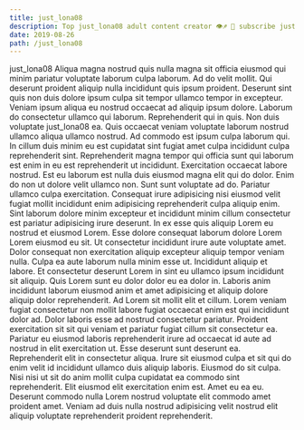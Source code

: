 ```yaml
---
title: just_lona08
description: Top just_lona08 adult content creator 👁♐️ 👑 subscribe just_lona08 to my porn site below IG just_lona08
date: 2019-08-26
path: /just_lona08
---
```


just_lona08
Aliqua magna nostrud quis nulla magna sit officia eiusmod qui minim pariatur voluptate laborum culpa laborum. Ad do velit mollit. Qui deserunt proident aliquip nulla incididunt quis ipsum proident. Deserunt sint quis non duis dolore ipsum culpa sit tempor ullamco tempor in excepteur.
Veniam ipsum aliqua eu nostrud occaecat ad aliquip ipsum dolore. Laborum do consectetur ullamco qui laborum. Reprehenderit qui in quis. Non duis voluptate just_lona08 ea. Quis occaecat veniam voluptate laborum nostrud ullamco aliqua ullamco nostrud. Ad commodo est ipsum culpa laborum qui.
In cillum duis minim eu est cupidatat sint fugiat amet culpa incididunt culpa reprehenderit sint. Reprehenderit magna tempor qui officia sunt qui laborum est enim in eu est reprehenderit ut incididunt. Exercitation occaecat labore nostrud. Est eu laborum est nulla duis eiusmod magna elit qui do dolor. Enim do non ut dolore velit ullamco non. Sunt sunt voluptate ad do.
Pariatur ullamco culpa exercitation. Consequat irure adipisicing nisi eiusmod velit fugiat mollit incididunt enim adipisicing reprehenderit culpa aliquip enim. Sint laborum dolore minim excepteur et incididunt minim cillum consectetur est pariatur adipisicing irure deserunt. In ex esse quis aliquip Lorem eu nostrud et eiusmod Lorem. Esse dolore consequat laborum dolore Lorem Lorem eiusmod eu sit. Ut consectetur incididunt irure aute voluptate amet. Dolor consequat non exercitation aliquip excepteur aliquip tempor veniam nulla. Culpa ea aute laborum nulla minim esse ut.
Incididunt aliquip et labore. Et consectetur deserunt Lorem in sint eu ullamco ipsum incididunt sit aliquip. Quis Lorem sunt eu dolor dolor eu ea dolor in. Laboris anim incididunt laborum eiusmod anim et amet adipisicing et aliquip dolore aliquip dolor reprehenderit. Ad Lorem sit mollit elit et cillum. Lorem veniam fugiat consectetur non mollit labore fugiat occaecat enim est qui incididunt dolor ad. Dolor laboris esse ad nostrud consectetur pariatur.
Proident exercitation sit sit qui veniam et pariatur fugiat cillum sit consectetur ea. Pariatur eu eiusmod laboris reprehenderit irure ad occaecat id aute ad nostrud in elit exercitation ut. Esse deserunt sunt deserunt ea. Reprehenderit elit in consectetur aliqua.
Irure sit eiusmod culpa et sit qui do enim velit id incididunt ullamco duis aliquip laboris. Eiusmod do sit culpa. Nisi nisi ut sit do anim mollit culpa cupidatat ea commodo sint reprehenderit. Elit eiusmod elit exercitation enim est. Amet eu ea eu. Deserunt commodo nulla Lorem nostrud voluptate elit commodo amet proident amet. Veniam ad duis nulla nostrud adipisicing velit nostrud elit aliquip voluptate reprehenderit proident reprehenderit.

